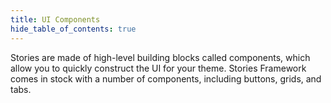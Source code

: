 ```yaml
---
title: UI Components
hide_table_of_contents: true
---
```


<head>
  <title>UI Components | User Interface Stories Building Components</title>
  <meta
    name="description"
    content="Stories Framework comes stock with a number of high-level UI components, including buttons, grid, and tabs to quickly and easily build your stories' user interface."
  />
  <style>{`
    :root {
      --doc-item-container-width: 60rem;
    }
  `}</style>
</head>

Stories are made of high-level building blocks called components, which allow you to quickly construct the UI for your theme. Stories Framework comes in stock with a number of components, including buttons, grids, and tabs.
